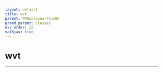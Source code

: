 ```yaml
---
layout: default
title: wvt
parent: WVNonlinearFluxQG
grand_parent: Classes
nav_order: 22
mathjax: true
---
```


#  wvt




---


